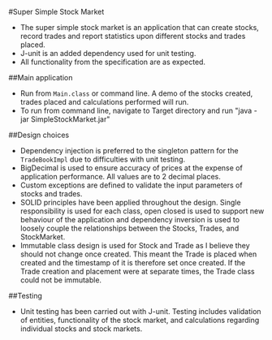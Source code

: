 #Super Simple Stock Market
* The super simple stock market is an application that can create stocks, record trades and report 
statistics upon different stocks and trades placed.<br>
* J-unit is an added dependency used for unit testing.
* All functionality from the specification are as expected.

##Main application
* Run from <code>Main.class</code> or command line. A demo of the stocks created, trades placed and calculations performed will run.
* To run from command line, navigate to Target directory and run "java -jar SimpleStockMarket.jar"

##Design choices
* Dependency injection is preferred to the singleton pattern for the <code>TradeBookImpl</code> due to difficulties with unit testing.
* BigDecimal is used to ensure accuracy of prices at the expense of application performance. All values are to 2 decimal places.
* Custom exceptions are defined to validate the input parameters of stocks and trades.
* SOLID principles have been applied throughout the design. Single responsibility is used for each class, open closed is used to support 
new behaviour of the application and dependency inversion is used to loosely couple the relationships between the Stocks, Trades, and 
StockMarket.
* Immutable class design is used for Stock and Trade as I believe they should not change once created. This meant the Trade is placed when created 
and the timestamp of it is therefore set once created. If the Trade creation and placement were at separate times, the Trade class could not be immutable.

##Testing
* Unit testing has been carried out with J-unit. Testing includes validation of entities, functionality of the stock market, 
and calculations regarding individual stocks and stock markets.
